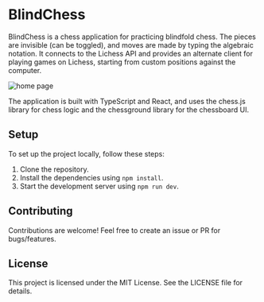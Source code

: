 # BlindChess

BlindChess is a chess application for practicing blindfold chess. The pieces are invisible (can be toggled), and moves are made by typing the algebraic notation. It connects to the Lichess API and provides an alternate client for playing games on Lichess, starting from custom positions against the computer.

![home page](https://github.com/dipamsen/blindchess/assets/59444569/93e0707b-cb2e-45b8-addc-336f346d0e0a)

The application is built with TypeScript and React, and uses the chess.js library for chess logic and the chessground library for the chessboard UI.

## Setup

To set up the project locally, follow these steps:

1. Clone the repository.
2. Install the dependencies using `npm install`.
3. Start the development server using `npm run dev`.

## Contributing

Contributions are welcome! Feel free to create an issue or PR for bugs/features.

## License

This project is licensed under the MIT License. See the LICENSE file for details.
